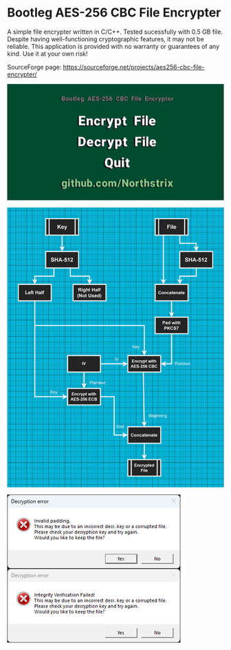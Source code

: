 # Bootleg AES-256 CBC File Encrypter

A simple file encrypter written in C/C++. Tested sucessfully with 0.5 GB file. Despite having well-functioning cryptographic features, it may not be reliable.
This application is provided with no warranty or guarantees of any kind. Use it at your own risk!

SourceForge page: https://sourceforge.net/projects/aes256-cbc-file-encrypter/


![image text](https://github.com/Northstrix/Bootleg-AES-256-CBC-File-Encrypter/blob/master/media/Main.gif)

![image text](https://github.com/Northstrix/Bootleg-AES-256-CBC-File-Encrypter/blob/master/media/Encryption%20Process.png)

![image text](https://github.com/Northstrix/Bootleg-AES-256-CBC-File-Encrypter/blob/master/media/Errors.png)
